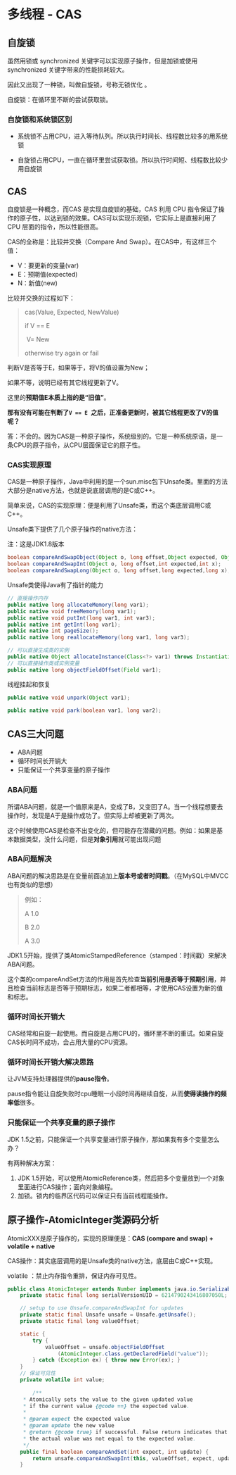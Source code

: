 # 多线程 - CAS



## 自旋锁

虽然用锁或 synchronized 关键字可以实现原子操作，但是加锁或使用 synchronized 关键字带来的性能损耗较大。

因此又出现了一种锁，叫做自旋锁，号称无锁优化 。



自旋锁：在循环里不断的尝试获取锁。



### 自旋锁和系统锁区别

- 系统锁不占用CPU，进入等待队列。所以执行时间长、线程数比较多的用系统锁

- 自旋锁占用CPU，一直在循环里尝试获取锁。所以执行时间短、线程数比较少用自旋锁



## CAS

自旋锁是一种概念，而CAS 是实现自旋锁的基础，CAS 利用 CPU 指令保证了操作的原子性，以达到锁的效果。CAS可以实现乐观锁，它实际上是直接利用了 CPU 层面的指令，所以性能很高。



CAS的全称是：比较并交换（Compare And Swap）。在CAS中，有这样三个值：

- V：要更新的变量(var)
- E：预期值(expected) 
- N：新值(new)



比较并交换的过程如下：

> cas(Value, Expected, NewValue)
>
> if V == E 
>
> ​	V= New
>
> otherwise try again or fail

判断V是否等于E，如果等于，将V的值设置为New；

如果不等，说明已经有其它线程更新了V。

这里的**预期值E本质上指的是“旧值”**。



**那有没有可能在判断了`V == E `之后，正准备更新时，被其它线程更改了V的值呢？**

答：不会的。因为CAS是一种原子操作，系统级别的。它是一种系统原语，是一条CPU的原子指令，从CPU层面保证它的原子性。



### CAS实现原理

CAS是一种原子操作，Java中利用的是一个sun.misc包下Unsafe类。里面的方法大部分是native方法，也就是说底层调用的是C或C++。



简单来说，CAS的实现原理：便是利用了Unsafe类，而这个类底层调用C或C++。



Unsafe类下提供了几个原子操作的native方法：

注：这是JDK1.8版本

```java
boolean compareAndSwapObject(Object o, long offset,Object expected, Object x);
boolean compareAndSwapInt(Object o, long offset,int expected,int x);
boolean compareAndSwapLong(Object o, long offset,long expected,long x);
```



Unsafe类使得Java有了指针的能力

```java
// 直接操作内存
public native long allocateMemory(long var1);
public native void freeMemory(long var1);
public native void putInt(long var1, int var3);
public native int getInt(long var1);
public native int pageSize();
public native long reallocateMemory(long var1, long var3);

// 可以直接生成类的实例
public native Object allocateInstance(Class<?> var1) throws InstantiationException;
// 可以直接操作类或实例变量
public native long objectFieldOffset(Field var1);
```



线程挂起和恢复

```java
public native void unpark(Object var1);

public native void park(boolean var1, long var2);
```



## CAS三大问题

- ABA问题
- 循环时间长开销大
- 只能保证一个共享变量的原子操作



### ABA问题

所谓ABA问题，就是一个值原来是A，变成了B，又变回了A。当一个线程想要去操作时，发现是A于是操作成功了。但实际上却被更新了两次。

这个时候使用CAS是检查不出变化的，但可能存在潜藏的问题。例如：如果是基本数据类型，没什么问题，但是**对象引用**就可能出现问题



### ABA问题解决

ABA问题的解决思路是在变量前面追加上**版本号或者时间戳**。（在MySQL中MVCC也有类似的思想）

> 例如：
>
> A 1.0
>
> B 2.0
>
> A 3.0



JDK1.5开始，提供了类AtomicStampedReference（stamped：时间戳）来解决 ABA问题。

这个类的compareAndSet方法的作用是首先检查**当前引用是否等于预期引用**，并且检查当前标志是否等于预期标志，如果二者都相等，才使用CAS设置为新的值和标志。



### 循环时间长开销大

CAS经常和自旋一起使用。而自旋是占用CPU的，循环里不断的重试。如果自旋CAS长时间不成功，会占用大量的CPU资源。



### 循环时间长开销大解决思路

让JVM支持处理器提供的**pause指令**。

pause指令能让自旋失败时cpu睡眠一小段时间再继续自旋，从而**使得读操作的频率低**很多。



### 只能保证一个共享变量的原子操作

JDK 1.5之前，只能保证一个共享变量进行原子操作，那如果我有多个变量怎么办？

有两种解决方案：

1. JDK 1.5开始，可以使用AtomicReference类，然后把多个变量放到一个对象里面进行CAS操作；面向对象编程。
2. 加锁。锁内的临界区代码可以保证只有当前线程能操作。





## 原子操作-AtomicInteger类源码分析

AtomicXXX是原子操作的，实现的原理便是：**CAS (compare and swap) + volatile + native** 



CAS操作：其实底层调用的是Unsafe类的native方法，底层由C或C++实现。

volatile ：禁止内存指令重排，保证内存可见性。



```java
public class AtomicInteger extends Number implements java.io.Serializable {
    private static final long serialVersionUID = 6214790243416807050L;

    // setup to use Unsafe.compareAndSwapInt for updates
    private static final Unsafe unsafe = Unsafe.getUnsafe();
    private static final long valueOffset;

    static {
        try {
            valueOffset = unsafe.objectFieldOffset
                (AtomicInteger.class.getDeclaredField("value"));
        } catch (Exception ex) { throw new Error(ex); }
    }
	// 保证可见性
    private volatile int value;
    
        /**
     * Atomically sets the value to the given updated value
     * if the current value {@code ==} the expected value.
     *
     * @param expect the expected value
     * @param update the new value
     * @return {@code true} if successful. False return indicates that
     * the actual value was not equal to the expected value.
     */
    public final boolean compareAndSet(int expect, int update) {
        return unsafe.compareAndSwapInt(this, valueOffset, expect, update);
    }
```





